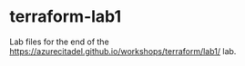 # terraform-lab1

Lab files for the end of the https://azurecitadel.github.io/workshops/terraform/lab1/ lab.

